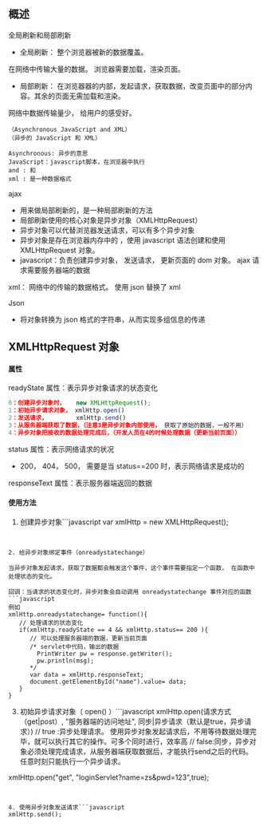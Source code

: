 ## 概述

全局刷新和局部刷新

- 全局刷新： 整个浏览器被新的数据覆盖。

在网络中传输大量的数据。 浏览器需要加载，渲染页面。
- 局部刷新： 在浏览器器的内部，发起请求，获取数据，改变页面中的部分内容。其余的页面无需加载和渲染。

网络中数据传输量少， 给用户的感受好。

```
（Asynchronous JavaScript and XML）
（异步的 JavaScript 和 XML）

Asynchronous: 异步的意思
JavaScript：javascript脚本，在浏览器中执行   
and : 和
xml : 是一种数据格式
```

ajax

- 用来做局部刷新的，是一种局部刷新的方法
- 局部刷新使用的核心对象是异步对象（XMLHttpRequest）
- 异步对象可以代替浏览器发送请求，可以有多个异步对象
- 异步对象是存在浏览器内存中的 ，使用 javascript 语法创建和使用 XMLHttpRequest 对象。
- javascript：负责创建异步对象， 发送请求， 更新页面的 dom 对象。 ajax 请求需要服务器端的数据

xml： 网络中的传输的数据格式。 使用 json 替换了 xml

Json

- 将对象转换为 json 格式的字符串，从而实现多组信息的传递

## XMLHttpRequest 对象

#### 属性

readyState 属性：表示异步对象请求的状态变化

```javascript
0：创建异步对象时，   new XMLHttpRequest();
1：初始异步请求对象， xmlHttp.open()
2：发送请求，        xmlHttp.send()
3：从服务器端获取了数据，（注意3是异步对象内部使用， 获取了原始的数据，一般不用）
4：异步对象把接收的数据处理完成后，（开发人员在4的时候处理数据（更新当前页面））
```

status 属性：表示网络请求的状况

- 200， 404， 500， 需要是当 status==200 时，表示网络请求是成功的

responseText 属性：表示服务器端返回的数据

#### 使用方法

1. 创建异步对象```javascript
 var xmlHttp = new XMLHttpRequest();
```


2. 给异步对象绑定事件（onreadystatechange）

当异步对象发起请求，获取了数据都会触发这个事件，这个事件需要指定一个函数， 在函数中处理状态的变化。

回调：当请求的状态变化时，异步对象会自动调用 onreadystatechange 事件对应的函数```javascript
例如
xmlHttp.onreadystatechange= function(){
   // 处理请求的状态变化
   if(xmlHttp.readyState == 4 && xmlHttp.status== 200 ){
      // 可以处理服务器端的数据，更新当前页面
      /* servlet中代码，输出的数据
        PrintWriter pw = response.getWriter();
        pw.println(msg);
      */
      var data = xmlHttp.responseText;
      document.getElementById("name").value= data;
   }
}
```


3. 初始异步请求对象（ open() ）```javascript
xmlHttp.open(请求方式（get|post）, "服务器端的访问地址", 同步|异步请求（默认是true，异步请求）)
// true :异步处理请求。 使用异步对象发起请求后，不用等待数据处理完毕，就可以执行其它的操作。可多个同时进行，效率高
// false:同步，异步对象必须处理完成请求，从服务器端获取数据后，才能执行send之后的代码。 任意时刻只能执行一个异步请求。

xmlHttp.open("get", "loginServlet?name=zs&pwd=123",true);
```


4. 使用异步对象发送请求```javascript
xmlHttp.send();
```


